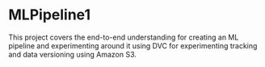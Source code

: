 # MLPipeline1
This project covers the end-to-end understanding for creating an ML pipeline and experimenting around it using DVC for experimenting tracking and data versioning using Amazon S3.  

